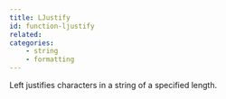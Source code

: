 ```yaml
---
title: LJustify
id: function-ljustify
related:
categories:
    - string
    - formatting
---
```


Left justifies characters in a string of a specified length.
